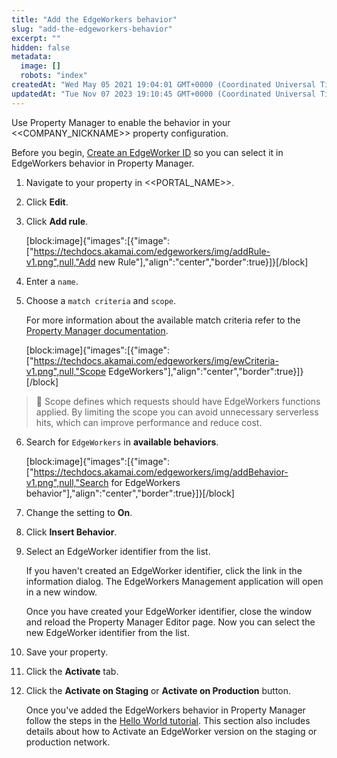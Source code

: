 ```yaml
---
title: "Add the EdgeWorkers behavior"
slug: "add-the-edgeworkers-behavior"
excerpt: ""
hidden: false
metadata: 
  image: []
  robots: "index"
createdAt: "Wed May 05 2021 19:04:01 GMT+0000 (Coordinated Universal Time)"
updatedAt: "Tue Nov 07 2023 19:10:45 GMT+0000 (Coordinated Universal Time)"
---
```

Use Property Manager to enable the behavior in your <<COMPANY_NICKNAME>> property configuration.

Before you begin, [Create an EdgeWorker ID](doc:create-an-edgeworker-id) so you can select it in EdgeWorkers behavior in Property Manager.

1. Navigate to your property in <<PORTAL_NAME>>.

2. Click **Edit**.

3. Click **Add rule**.

   [block:image]{"images":[{"image":["https://techdocs.akamai.com/edgeworkers/img/addRule-v1.png",null,"Add new Rule"],"align":"center","border":true}]}[/block]

4. Enter a `name`.

5. Choose a `match criteria` and `scope`.

   For more information about the available match criteria refer to the [Property Manager documentation](https://techdocs.akamai.com/property-mgr/docs/matches).

   [block:image]{"images":[{"image":["https://techdocs.akamai.com/edgeworkers/img/ewCriteria-v1.png",null,"Scope EdgeWorkers"],"align":"center","border":true}]}[/block]

> 📘 Scope defines which requests should have EdgeWorkers functions applied. By limiting the scope you can avoid unnecessary serverless hits, which can improve performance and reduce cost.

6. Search for `EdgeWorkers` in **available behaviors**.

   [block:image]{"images":[{"image":["https://techdocs.akamai.com/edgeworkers/img/addBehavior-v1.png",null,"Search for EdgeWorkers behavior"],"align":"center","border":true}]}[/block]

7. Change the setting to **On**.

8. Click **Insert Behavior**.

9. Select an EdgeWorker identifier from the list.

   If you haven't created an EdgeWorker identifier, click the link in the information dialog. The EdgeWorkers Management application will open in a new window.

   Once you have created your EdgeWorker identifier, close the window and reload the Property Manager Editor page. Now you can select the new EdgeWorker identifier from the list.

10. Save your property.

11. Click the **Activate** tab.

12. Click the **Activate on Staging** or **Activate on Production** button.

    Once you've added the EdgeWorkers behavior in Property Manager follow the steps in the [Hello World tutorial](doc:hello-world-edgeworkers-management-application). This section also includes details about how to Activate an EdgeWorker version on the staging or production network.
